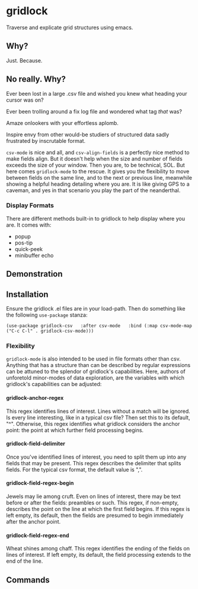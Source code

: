 # gridlock #

Traverse and explicate grid structures using emacs.

## Why? ##

Just. Because.

## No really. Why? ##

Ever been lost in a large .csv file and wished you knew what heading your cursor was on?

Ever been trolling around a fix log file and wondered what tag *that* was?

Amaze onlookers with your effortless aplomb.

Inspire envy from other would-be studiers of structured data sadly frustrated by inscrutable format.

`csv-mode` is nice and all, and `csv-align-fields` is a perfectly nice method to make fields align.  But it doesn't help when the size and number of fields exceeds the size of your window.  Then you are, to be technical, SOL.  But here comes `gridlock-mode` to the rescue.  It gives you the flexibility to move between fields on the same line, and to the next or previous line, meanwhile showing a helpful heading detailing where you are.  It is like giving GPS to a caveman, and yes in that scenario you play the part of the neanderthal.  

### Display Formats ###

There are different methods built-in to gridlock to help display where you are.  It comes with:

  * popup
  * pos-tip
  * quick-peek
  * minibuffer echo

## Demonstration ##


## Installation ##

Ensure the gridlock .el files are in your load-path.  Then do something like the following `use-package` stanza:

`(use-package gridlock-csv  
  :after csv-mode  
  :bind (:map csv-mode-map ("C-c C-l" . gridlock-csv-mode)))
`

### Flexibility ###

`gridlock-mode` is also intended to be used in file formats other than csv.  Anything that has a structure than can be described by regular expressions can be attuned to the splendor of gridlock's capabilities.  Here, authors of unforetold minor-modes of data exploration, are the variables with which gridlock's capabilities can be adjusted:

#### gridlock-anchor-regex ####

This regex identifies lines of interest.  Lines without a match will be ignored.  Is every line interesting, like in a typical csv file?  Then set this to its default, "^".  Otherwise, this regex identifies what gridlock considers the anchor point:  the point at which further field processing begins.

#### gridlock-field-delimiter ####

Once you've identified lines of interest, you need to split them up into any fields that may be present.  This regex describes the delimiter that splits fields.  For the typical csv format, the default value is ",".

#### gridlock-field-regex-begin ####

Jewels may lie among cruft.  Even on lines of interest, there may be text before or after the fields: preambles or such.  This regex, if non-empty, describes the point on the line at which the first field begins.  If this regex is left empty, its default, then the fields are presumed to begin immediately after the anchor point.

#### gridlock-field-regex-end ####

Wheat shines among chaff.  This regex identifies the ending of the fields on lines of interest.  If left empty, its default, the field processing extends to the end of the line.

## Commands ##

